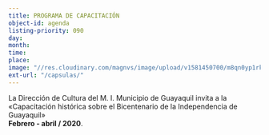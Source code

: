 ```yaml
---
title: PROGRAMA DE CAPACITACIÓN
object-id: agenda
listing-priority: 090
day:
month:
time:
place:
image: "//res.cloudinary.com/magnvs/image/upload/v1581450700/m8qn0yp1rkaly3wamhej.jpg"
ext-url: "/capsulas/"
---
```

La Dirección de Cultura del M. I. Municipio de Guayaquil invita a la
«Capacitación histórica sobre el Bicentenario de la Independencia de Guayaquil»<br/>**Febrero - abril / 2020**.
